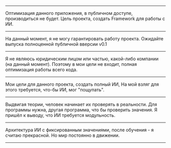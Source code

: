 ***
  Оптимизация данного приложения, в публичном доступе, производиться не будет.
  Цель проекта, создать Framework для работы с ИИ.
***
  На данный момент, я не могу гарантировать работу проекта.
  Ожидайте выпуска полноценной публичной вверсии v0.1
***
  Я не являюсь юридическим лицом или частью, какой-либо компании (на данный момент).
  Поэтому в мои цели не входит, полная оптимизация работы всего кода.
***
  Мои цели для данного проекта, создать полный ИИ,
  На мой взляг для этого требуется, что-бы ИИ, мог "пощупать".
***
  Выдвигая теории, человек начинает их проверять в реальности.
  Для программы нужна, другая программа, что бы проверить значения.
  Я пришёл к выводу, что ИИ требуется модульность.
***
  Архитектура ИИ с фиксированным значениями, после обучения - я считаю прекрасной.
  Но мир постоянно в движении.
***
